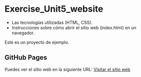 # Exercise_Unit5_website
- Las tecnologías utilizadas (HTML, CSS).
- Instrucciones sobre cómo abrir el sitio web (index.html) en un navegador.

Este es un proyecto de ejemplo. 
## GitHub Pages 
Puedes ver el sitio web en la siguiente URL: [Visitar el sitio web](https://pautorres27.github.io/Exercise_Unit5_website/)